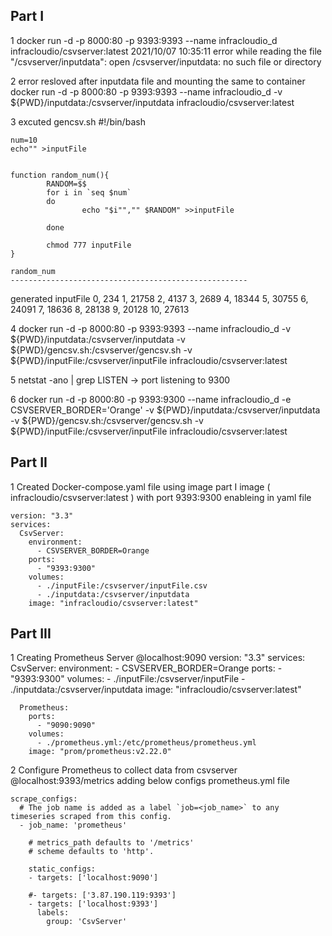 Part I
------------------------------------------------------------------------------------------------------------------------------------------
1 docker run -d -p 8000:80 -p 9393:9393 --name infracloudio_d infracloudio/csvserver:latest
  2021/10/07 10:35:11 error while reading the file "/csvserver/inputdata": open /csvserver/inputdata: no such file or directory

2 error resloved after inputdata file and mounting the same to container 
  docker run -d -p 8000:80 -p 9393:9393 --name infracloudio_d -v ${PWD}/inputdata:/csvserver/inputdata infracloudio/csvserver:latest
  
3 excuted gencsv.sh 
	#!/bin/bash

	num=10
	echo"" >inputFile


	function random_num(){
			RANDOM=$$
			for i in `seq $num`
			do
					echo "$i"","" $RANDOM" >>inputFile

			done

			chmod 777 inputFile
	}

	random_num
	-----------------------------------------------------
  generated inputFile 
	0, 234
	1, 21758
	2, 4137
	3, 2689
	4, 18344
	5, 30755
	6, 24091
	7, 18636
	8, 28138
	9, 20128
	10, 27613
  
4 docker run -d -p 8000:80 -p 9393:9393 --name infracloudio_d -v ${PWD}/inputdata:/csvserver/inputdata -v ${PWD}/gencsv.sh:/csvserver/gencsv.sh -v ${PWD}/inputFile:/csvserver/inputFile infracloudio/csvserver:latest

5 netstat -ano | grep LISTEN -> port listening to 9300

6 docker run -d -p 8000:80 -p 9393:9300 --name infracloudio_d -e CSVSERVER_BORDER='Orange' -v ${PWD}/inputdata:/csvserver/inputdata -v ${PWD}/gencsv.sh:/csvserver/gencsv.sh -v ${PWD}/inputFile:/csvserver/inputFile infracloudio/csvserver:latest

Part II
------------------------------------------------------------------------------------------------------------------------------------------
1 Created Docker-compose.yaml file using image part I image ( infracloudio/csvserver:latest ) with port 9393:9300 enableing in yaml file 

	version: "3.3"
	services:
	  CsvServer:
		environment:
		  - CSVSERVER_BORDER=Orange
		ports:
		  - "9393:9300"
		volumes:
		  - ./inputFile:/csvserver/inputFile.csv
		  - ./inputdata:/csvserver/inputdata
		image: "infracloudio/csvserver:latest"


Part III
------------------------------------------------------------------------------------------------------------------------------------------
1 Creating Prometheus Server @localhost:9090 
	version: "3.3"
	services:
	  CsvServer:
		environment:
		  - CSVSERVER_BORDER=Orange
		ports:
		  - "9393:9300"
		volumes:
		  - ./inputFile:/csvserver/inputFile
		  - ./inputdata:/csvserver/inputdata
		image: "infracloudio/csvserver:latest"

	  Prometheus:
		ports:
		  - "9090:9090"
		volumes:
		  - ./prometheus.yml:/etc/prometheus/prometheus.yml
		image: "prom/prometheus:v2.22.0"

2 Configure Prometheus to collect data from csvserver @localhost:9393/metrics
  adding below configs prometheus.yml file 
	
	scrape_configs:
	  # The job name is added as a label `job=<job_name>` to any timeseries scraped from this config.
	  - job_name: 'prometheus'

		# metrics_path defaults to '/metrics'
		# scheme defaults to 'http'.

		static_configs:
		- targets: ['localhost:9090']
		
		#- targets: ['3.87.190.119:9393']
		- targets: ['localhost:9393']
		  labels:
			group: 'CsvServer'